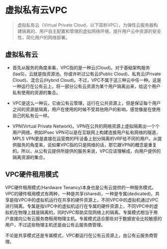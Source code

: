 # 虚拟私有云VPC

> 虚拟私有云（Virtual Private Cloud，以下简称VPC），为弹性云服务器构建隔离的、用户自主配置和管理的虚拟网络环境，提升用户云中资源的安全性，简化用户的网络部署。

## 虚拟私有云

- 首先从服务的角度来看，VPC指的是一种云(Cloud)。对于基础架构服务(IaaS)，云就是指资源池。你或许听过公有云(Public Cloud)、私有云(Private Cloud)、混合云(Hybrid Cloud)。不过，VPC不属于这三种云中任一种。这是一种运行在公有云上，将一部分公有云资源为某个用户隔离出来，给这个用户私有使用的资源的集合。

- VPC是这么一种云，它由公有云管理，运行在公共资源上，但是保证每个用户之间的资源是隔离，用户在使用的时候不受其他用户的影响，感觉像是在使用自己的私有云一样。

- VPN(Virtual Private Network)。VPN在公共的网络资源上虚拟隔离出一个个用户网络，例如IPsec VPN可以是在互联网上构建连接用户私有网络的隧道，MPLS VPN更是直接在运营商的PE设备上划分隔离的VRF给不同的用户。从提供服务的角度来，说如果VPC指的只是网络的话，那它跟VPN的概念是重复的。所以，从公有云提供所提供的服务来说，VPC应该理解成，向用户提供的隔离资源的集合。

## VPC硬件租用模式

VPC硬件租用模式(Hardware Tenancy)本身也是公有云提供的一种服务模式。VPC的硬件租用模式有两种，一种是共享(shared)，一种是专属(dedicated)。共享是指VPC中的虚拟机运行在共享的硬件资源上，不同VPC中的虚拟机通过VPC进行隔离。专属是指VPC中的虚拟机运行在专属的硬件资源上，不同VPC中的虚拟机在物理上就是隔离的，同时VPC帮助实现网络上的隔离。专属模式相当于用户直接向公有云服务商租用物理主机。专属模式适合那些对于数据安全比较敏感的用户，不过这些物理主机还是由公有云服务商管理。

不论是共享模式还是专属模式，VPC都运行在公有云资源上，由公有云服务商管理。